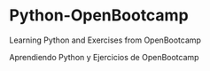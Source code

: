 # Python-OpenBootcamp
Learning Python and Exercises from OpenBootcamp

Aprendiendo Python y Ejercicios de OpenBootcamp
